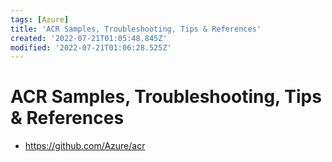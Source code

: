 ```yaml
---
tags: [Azure]
title: 'ACR Samples, Troubleshooting, Tips & References'
created: '2022-07-21T01:05:48.845Z'
modified: '2022-07-21T01:06:28.525Z'
---
```


# ACR Samples, Troubleshooting, Tips & References

* https://github.com/Azure/acr

